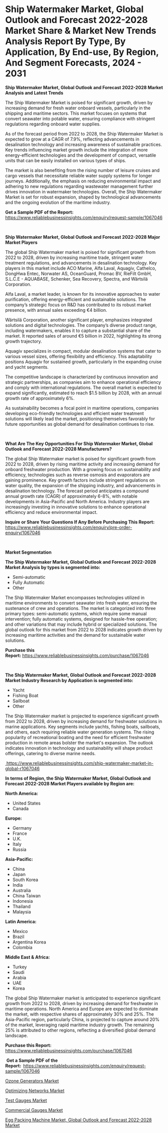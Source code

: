 <p><h1>Ship Watermaker Market, Global Outlook and Forecast 2022-2028 Market Share & Market New Trends Analysis Report By Type, By Application, By End-use, By Region, And Segment Forecasts, 2024 - 2031</h1></p><p><strong>Ship Watermaker Market, Global Outlook and Forecast 2022-2028 Market Analysis and Latest Trends</strong></p>
<p><p>The Ship Watermaker Market is poised for significant growth, driven by increasing demand for fresh water onboard vessels, particularly in the shipping and maritime sectors. This market focuses on systems that convert seawater into potable water, ensuring compliance with stringent regulations regarding onboard water supplies. </p><p>As of the forecast period from 2022 to 2028, the Ship Watermaker Market is expected to grow at a CAGR of 7.9%, reflecting advancements in desalination technology and increasing awareness of sustainable practices. Key trends influencing market growth include the integration of more energy-efficient technologies and the development of compact, versatile units that can be easily installed on various types of ships.</p><p>The market is also benefiting from the rising number of leisure cruises and cargo vessels that necessitate reliable water supply systems for longer journeys. Additionally, the emphasis on reducing environmental impact and adhering to new regulations regarding wastewater management further drives innovation in watermaker technologies. Overall, the Ship Watermaker Market is set for robust expansion, shaped by technological advancements and the ongoing evolution of the maritime industry.</p></p>
<p><strong>Get a Sample PDF of the Report:&nbsp;</strong> <a href="https://www.reliablebusinessinsights.com/enquiry/request-sample/1067046?utm_campaign=97&utm_medium=2&utm_source=Github&utm_content=ia&utm_term=17112024&utm_id=ship-watermaker-market-global-outlook-and-forecast-2022-2028">https://www.reliablebusinessinsights.com/enquiry/request-sample/1067046</a></p>
<p>&nbsp;</p>
<p><strong>Ship Watermaker Market, Global Outlook and Forecast 2022-2028 Major Market Players</strong></p>
<p><p>The global Ship Watermaker market is poised for significant growth from 2022 to 2028, driven by increasing maritime trade, stringent water treatment regulations, and advancements in desalination technology. Key players in this market include ACO Marine, Alfa Laval, Aquagiv, Cathelco, DongHwa Entec, Norwater AS, OceanGuard, Promac BV, RieFilt GmbH, S.L.C.E - AQUABASE, Schenker, Sea Recovery, Spectra, and Wärtsilä Corporation.</p><p>Alfa Laval, a market leader, is known for its innovative approaches to water purification, offering energy-efficient and sustainable solutions. The company’s strategic focus on R&D has contributed to its robust market presence, with annual sales exceeding €4 billion.</p><p>Wärtsilä Corporation, another significant player, emphasizes integrated solutions and digital technologies. The company’s diverse product range, including watermakers, enables it to capture a substantial share of the market. It reported sales of around €5 billion in 2022, highlighting its strong growth trajectory.</p><p>Aquagiv specializes in compact, modular desalination systems that cater to various vessel sizes, offering flexibility and efficiency. This adaptability positions Aquagiv for sustained growth, particularly in the expanding cruise and yacht segments.</p><p>The competitive landscape is characterized by continuous innovation and strategic partnerships, as companies aim to enhance operational efficiency and comply with international regulations. The overall market is expected to expand significantly, estimated to reach $1.5 billion by 2028, with an annual growth rate of approximately 6%. </p><p>As sustainability becomes a focal point in maritime operations, companies developing eco-friendly technologies and efficient water treatment solutions will likely lead the market, positioning themselves favorably for future opportunities as global demand for desalination continues to rise.</p></p>
<p>&nbsp;</p>
<p><strong>What Are The Key Opportunities For Ship Watermaker Market, Global Outlook and Forecast 2022-2028 Manufacturers?</strong></p>
<p><p>The global Ship Watermaker market is poised for significant growth from 2022 to 2028, driven by rising maritime activity and increasing demand for onboard freshwater production. With a growing focus on sustainability and efficiency, technologies such as reverse osmosis and evaporators are gaining prominence. Key growth factors include stringent regulations on water quality, the expansion of the shipping industry, and advancements in desalination technology. The forecast period anticipates a compound annual growth rate (CAGR) of approximately 6-8%, with notable developments in Asia-Pacific and North America. Industry players are increasingly investing in innovative solutions to enhance operational efficiency and reduce environmental impact.</p></p>
<p><strong>Inquire or Share Your Questions If Any Before Purchasing This Report:</strong> <a href="https://www.reliablebusinessinsights.com/enquiry/pre-order-enquiry/1067046?utm_campaign=97&utm_medium=2&utm_source=Github&utm_content=ia&utm_term=17112024&utm_id=ship-watermaker-market-global-outlook-and-forecast-2022-2028">https://www.reliablebusinessinsights.com/enquiry/pre-order-enquiry/1067046</a></p>
<p>&nbsp;</p>
<p><strong>Market Segmentation</strong></p>
<p><strong>The Ship Watermaker Market, Global Outlook and Forecast 2022-2028 Market Analysis by types is segmented into:</strong></p>
<p><ul><li>Semi-automatic</li><li>Fully Automatic</li><li>Other</li></ul></p>
<p><p>The Ship Watermaker Market encompasses technologies utilized in maritime environments to convert seawater into fresh water, ensuring the sustenance of crew and operations. The market is categorized into three primary types: semi-automatic systems, which require some manual intervention; fully automatic systems, designed for hassle-free operation; and other variations that may include hybrid or specialized solutions. The global outlook for this market from 2022 to 2028 indicates growth driven by increasing maritime activities and the demand for sustainable water solutions.</p></p>
<p><strong>Purchase this Report:&nbsp;</strong><a href="https://www.reliablebusinessinsights.com/purchase/1067046?utm_campaign=97&utm_medium=2&utm_source=Github&utm_content=ia&utm_term=17112024&utm_id=ship-watermaker-market-global-outlook-and-forecast-2022-2028">https://www.reliablebusinessinsights.com/purchase/1067046</a></p>
<p>&nbsp;</p>
<p><strong>The Ship Watermaker Market, Global Outlook and Forecast 2022-2028 Market Industry Research by Application is segmented into:</strong></p>
<p><ul><li>Yacht</li><li>Fishing Boat</li><li>Sailboat</li><li>Other</li></ul></p>
<p><p>The Ship Watermaker market is projected to experience significant growth from 2022 to 2028, driven by increasing demand for freshwater solutions in marine applications. Key segments include yachts, fishing boats, sailboats, and others, each requiring reliable water generation systems. The rising popularity of recreational boating and the need for efficient freshwater production in remote areas bolster the market's expansion. The outlook indicates innovation in technology and sustainability will shape product offerings, catering to diverse marine needs.</p></p>
<p><a href="https://www.reliablebusinessinsights.com/ship-watermaker-market-in-global-r1067046?utm_campaign=97&utm_medium=2&utm_source=Github&utm_content=ia&utm_term=17112024&utm_id=ship-watermaker-market-global-outlook-and-forecast-2022-2028">&nbsp;https://www.reliablebusinessinsights.com/ship-watermaker-market-in-global-r1067046</a></p>
<p><strong>In terms of Region, the Ship Watermaker Market, Global Outlook and Forecast 2022-2028 Market Players available by Region are:</strong></p>
<p>
    <p> <strong> North America: </strong>
        <ul>
            <li>United States</li>
            <li>Canada</li>
        </ul>
        </p> 
    <p> <strong> Europe: </strong>
        <ul>
            <li>Germany</li>
            <li>France</li>
            <li>U.K.</li>
            <li>Italy</li>
            <li>Russia</li>
        </ul>
        </p> 
    <p> <strong> Asia-Pacific: </strong>
        <ul>
            <li>China</li>
            <li>Japan</li>
            <li>South Korea</li>
            <li>India</li>
            <li>Australia</li>
            <li>China Taiwan</li>
            <li>Indonesia</li>
            <li>Thailand</li>
            <li>Malaysia</li>
        </ul>
        </p> 
    <p> <strong> Latin America: </strong>
        <ul>
            <li>Mexico</li>
            <li>Brazil</li>
            <li>Argentina Korea</li>
            <li>Colombia</li>
        </ul>
        </p> 
    <p> <strong> Middle East & Africa: </strong>
        <ul>
            <li>Turkey</li>
            <li>Saudi</li>
            <li>Arabia</li>
            <li>UAE</li>
            <li>Korea</li>
        </ul>
    </p>
    </p>
<p><p>The global Ship Watermaker market is anticipated to experience significant growth from 2022 to 2028, driven by increasing demand for freshwater in maritime operations. North America and Europe are expected to dominate the market, with respective shares of approximately 30% and 25%. The Asia-Pacific region, particularly China, is projected to capture around 20% of the market, leveraging rapid maritime industry growth. The remaining 25% is attributed to other regions, reflecting a diversified global demand landscape.</p></p>
<p><strong>Purchase this Report: </strong><a href="https://www.reliablebusinessinsights.com/purchase/1067046?utm_campaign=97&utm_medium=2&utm_source=Github&utm_content=ia&utm_term=17112024&utm_id=ship-watermaker-market-global-outlook-and-forecast-2022-2028">https://www.reliablebusinessinsights.com/purchase/1067046</a></p>
<p>&nbsp;<strong>Get a Sample PDF of the Report:&nbsp;&nbsp;</strong><a href="https://www.reliablebusinessinsights.com/enquiry/request-sample/1067046?utm_campaign=97&utm_medium=2&utm_source=Github&utm_content=ia&utm_term=17112024&utm_id=ship-watermaker-market-global-outlook-and-forecast-2022-2028">https://www.reliablebusinessinsights.com/enquiry/request-sample/1067046</a></p>
<p><strong></strong></p>
<p><p><a href="https://www.linkedin.com/pulse/ozone-generators-market-consolidation-impact-structure-2024-2031-igd7c?utm_campaign=97&utm_medium=2&utm_source=Github&utm_content=ia&utm_term=17112024&utm_id=ship-watermaker-market-global-outlook-and-forecast-2022-2028">Ozone Generators Market</a></p><p><a href="https://www.linkedin.com/pulse/global-optimizing-networks-market-opportunities-challenges2024-tqhmf?utm_campaign=97&utm_medium=2&utm_source=Github&utm_content=ia&utm_term=17112024&utm_id=ship-watermaker-market-global-outlook-and-forecast-2022-2028">Optimizing Networks Market</a></p><p><a href="https://issuu.com/reportprime-2/docs/test-gauges-market-size-2030.pptx_e610b316b6d462?utm_campaign=97&utm_medium=2&utm_source=Github&utm_content=ia&utm_term=17112024&utm_id=ship-watermaker-market-global-outlook-and-forecast-2022-2028">Test Gauges Market</a></p><p><a href="https://issuu.com/reportprime-2/docs/commercial-gauges-market-size-2030._a1dd56ddfadf37?utm_campaign=97&utm_medium=2&utm_source=Github&utm_content=ia&utm_term=17112024&utm_id=ship-watermaker-market-global-outlook-and-forecast-2022-2028">Commercial Gauges Market</a></p><p><a href="https://github.com/ParvinKhatun77/Market-Research-Report-List-1/blob/main/egg-packing-machine-market-global-outlook-and-forecast-2022-2028-market.md?utm_campaign=97&utm_medium=2&utm_source=Github&utm_content=ia&utm_term=17112024&utm_id=ship-watermaker-market-global-outlook-and-forecast-2022-2028">Egg Packing Machine Market, Global Outlook and Forecast 2022-2028 Market</a></p></p>